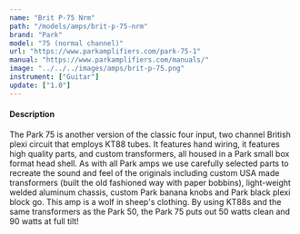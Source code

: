 ```yaml
---
name: "Brit P-75 Nrm"
path: "/models/amps/brit-p-75-nrm"
brand: "Park"
model: "75 (normal channel)"
url: "https://www.parkamplifiers.com/park-75-1"
manual: "https://www.parkamplifiers.com/manuals/"
image: "../../../images/amps/brit-p-75.png"
instrument: ["Guitar"]
update: ["1.0"]
---
```

#### Description
The Park 75 is another version of the classic four input, two channel British plexi circuit that employs KT88 tubes. It features hand wiring, it features high quality parts, and custom transformers, all housed in a Park small box format head shell. As with all Park amps we use carefully selected parts to recreate the sound and feel of the originals including custom USA made transformers (built the old fashioned way with paper bobbins), light-weight welded aluminum chassis, custom Park banana knobs and Park black plexi block go. This amp is a wolf in sheep's clothing. By using KT88s and the same transformers as the Park 50, the Park 75 puts out 50 watts clean and 90 watts at full tilt!